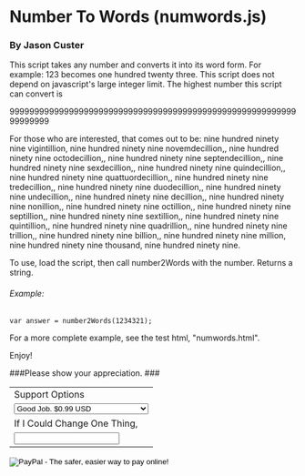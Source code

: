 # Number To Words (numwords.js) #

### By Jason Custer

This script takes any number and converts it into its word form. For example: 123 becomes one hundred twenty three. This script does not depend on javascript's large integer limit. The highest number this script can convert is

999999999999999999999999999999999999999999999999999999999999999999

For those who are interested, that comes out to be:
	nine hundred ninety nine vigintillion, nine hundred ninety nine novemdecillion,, nine hundred ninety nine octodecillion,, nine hundred ninety nine septendecillion,, nine hundred ninety nine sexdecillion,, nine hundred ninety nine quindecillion,, nine hundred ninety nine quattuordecillion,, nine hundred ninety nine tredecillion,, nine hundred ninety nine duodecillion,, nine hundred ninety nine undecillion,, nine hundred ninety nine decillion,, nine hundred ninety nine nonillion,, nine hundred ninety nine octillion,, nine hundred ninety nine septillion,, nine hundred ninety nine sextillion,, nine hundred ninety nine quintillion,, nine hundred ninety nine quadrillion,, nine hundred ninety nine trillion,, nine hundred ninety nine billion,, nine hundred ninety nine million, nine hundred ninety nine thousand, nine hundred ninety nine.

To use, load the script, then call number2Words with the number. Returns a string. 

###### Example:

	var answer = number2Words(1234321);

For a more complete example, see the test html, "numwords.html".

Enjoy!


###Please show your appreciation. ###
<form action="https://www.paypal.com/cgi-bin/webscr" method="post">
<input type="hidden" name="cmd" value="_s-xclick">
<input type="hidden" name="hosted_button_id" value="76BWMZ93KCRDA">
<table>
<tr><td><input type="hidden" name="on0" value="Support Options For number2Words">Support Options</td></tr><tr><td><select name="os0">
<option value="Good Job.">Good Job. $0.99 USD</option>
<option value="I really like this program.">I really like this program. $3.00 USD</option>
<option value="Wow, this is incredible!">Wow, this is incredible! $5.00 USD</option>
<option value="I'm speechless!">I'm speechless! $10.00 USD</option>
</select> </td></tr>
<tr><td><input type="hidden" name="on1" value="If I Could Change One Thing,">If I Could Change One Thing,</td></tr><tr><td><input type="text" name="os1" maxlength="200"></td></tr>
</table>
<input type="hidden" name="currency_code" value="USD">
<input type="image" src="https://www.paypalobjects.com/en_US/i/btn/btn_buynowCC_LG.gif" border="0" name="submit" alt="PayPal - The safer, easier way to pay online!">
<img alt="" border="0" src="https://www.paypalobjects.com/en_US/i/scr/pixel.gif" width="1" height="1">
</form>
